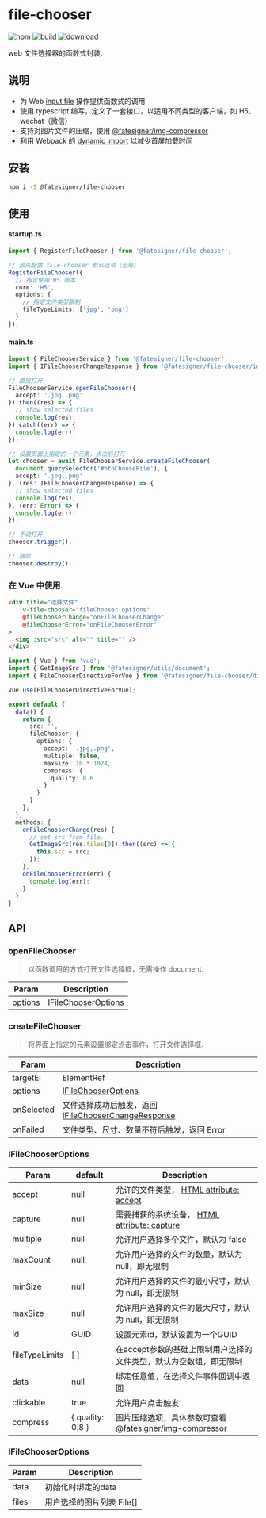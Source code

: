 # file-chooser

[![npm][npm-image]][npm-url]
[![build][travis-image]][travis-url]
[![download][download-image]][download-url]

[npm-image]: https://img.shields.io/npm/v/@fatesigner/file-chooser.svg?color=red
[npm-url]: https://npmjs.com/package/@fatesigner/file-chooser
[travis-image]: https://travis-ci.com/fatesigner/file-chooser.svg?token=i21P7stb8bZPNjZakvsi&branch=master&color=success
[travis-url]: https://travis-ci.com/fatesigner/file-chooser
[download-image]: https://img.shields.io/npm/dw/@fatesigner/file-chooser.svg?color=green
[download-url]: https://npmjs.com/package/@fatesigner/file-chooser

web 文件选择器的函数式封装.

## 说明
- 为 Web [input file](https://developer.mozilla.org/zh-CN/docs/Web/HTML/Element/Input/file) 操作提供函数式的调用
- 使用 typescript 编写，定义了一套接口，以适用不同类型的客户端，如 H5、wechat（微信）
- 支持对图片文件的压缩，使用 [@fatesigner/img-compressor](https://github.com/fatesigner/img-compressor)
- 利用 Webpack 的 [dynamic import](https://webpack.docschina.org/guides/code-splitting/) 以减少首屏加载时间
## 安装

```bash
npm i -S @fatesigner/file-chooser
```

## 使用
#### startup.ts
```ts
import { RegisterFileChooser } from '@fatesigner/file-chooser';

// 预先配置 file-chooser 默认选项（全局）
RegisterFileChooser({
  // 指定使用 H5 版本
  core: 'H5',
  options: {
    // 指定文件类型限制
    fileTypeLimits: ['jpg', 'png']
  }
});
```
#### main.ts
```ts
import { FileChooserService } from '@fatesigner/file-chooser';
import { IFileChooserChangeResponse } from '@fatesigner/file-chooser/interfaces';

// 直接打开
FileChooserService.openFileChooser({
  accept: '.jpg,.png'
}).then((res) => {
  // show selected files
  console.log(res);
}).catch((err) => {
  console.log(err);
});

// 设置页面上指定的一个元素，点击后打开
let chooser = await FileChooserService.createFileChooser(
  document.querySelector('#btnChooseFile'), {
  accept: '.jpg,.png'
}, (res: IFileChooserChangeResponse) => {
  // show selected files
  console.log(res);
}, (err: Error) => {
  console.log(err);
});

// 手动打开
chooser.trigger();

// 移除
chooser.destroy();
```

### 在 Vue 中使用
```html
<div title="选择文件"
    v-file-chooser="fileChooser.options"
    @fileChooserChange="onFileChooserChange"
    @fileChooserError="onFileChooserError"
>
  <img :src="src" alt="" title="" />
</div>
```
```ts
import { Vue } from 'vue';
import { GetImageSrc } from '@fatesigner/utils/document';
import { FileChooserDirectiveForVue } from '@fatesigner/file-chooser/directives/file-chooser.directive';

Vue.use(FileChooserDirectiveForVue);

export default {
  data() {
    return {
      src: '',
      fileChooser: {
        options: {
          accept: '.jpg,.png',
          multiple: false,
          maxSize: 10 * 1024,
          compress: {
            quality: 0.6
          }
        }
      }
    };
  },
  methods: {
    onFileChooserChange(res) {
      // set src from file.
      GetImageSrc(res.files[0]).then((src) => {
        this.src = src;
      });
    },
    onFileChooserError(err) {
      console.log(err);
    }
  }
}
```

## API
### openFileChooser
> 以函数调用的方式打开文件选择框，无需操作 document.

| Param | Description |
| --- | --- |
| options | [IFileChooserOptions](#IFileChooserOptions) |

### createFileChooser
> 将界面上指定的元素设置绑定点击事件，打开文件选择框.

| Param | Description |
| --- | --- |
| targetEl | ElementRef |
| options | [IFileChooserOptions](#IFileChooserOptions) |
| onSelected | 文件选择成功后触发，返回 [IFileChooserChangeResponse](#IFileChooserChangeResponse) |
| onFailed | 文件类型、尺寸、数量不符后触发，返回 Error |

### IFileChooserOptions
| Param | default | Description |
| --- | --- | --- |
| accept  | null | 允许的文件类型， [HTML attribute: accept](https://developer.mozilla.org/zh-CN/docs/Web/HTML/Attributes/accept) |
| capture | null | 需要捕获的系统设备， [HTML attribute: capture](https://developer.mozilla.org/zh-CN/docs/Web/HTML/Attributes/capture) |
| multiple | null | 允许用户选择多个文件，默认为 false  |
| maxCount | null | 允许用户选择的文件的数量，默认为 null，即无限制  |
| minSize | null | 允许用户选择的文件的最小尺寸，默认为 null，即无限制  |
| maxSize | null | 允许用户选择的文件的最大尺寸，默认为 null，即无限制  |
| id | GUID | 设置元素id，默认设置为一个GUID  |
| fileTypeLimits | [ ] | 在accept参数的基础上限制用户选择的文件类型，默认为空数组，即无限制  |
| data | null | 绑定任意值，在选择文件事件回调中返回  |
| clickable | true | 允许用户点击触发  |
| compress | { quality: 0.8 } | 图片压缩选项，具体参数可查看 [@fatesigner/img-compressor](https://github.com/fatesigner/img-compressor)  |

### IFileChooserOptions
| Param | Description |
| --- | --- |
| data | 初始化时绑定的data  |
| files | 用户选择的图片列表 File[]  |

